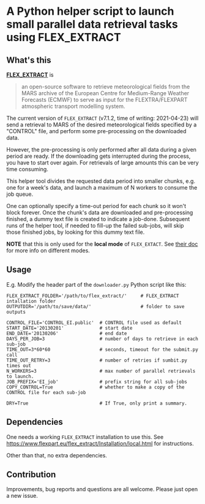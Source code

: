 # A Python helper script to launch small parallel data retrieval tasks using FLEX_EXTRACT


## What's this

[**FLEX_EXTRACT**](https://www.flexpart.eu/flex_extract/index.html#) is

> an open-source software to retrieve meteorological fields from the MARS
> archive of the European Centre for Medium-Range Weather Forecasts (ECMWF) to
> serve as input for the FLEXTRA/FLEXPART atmospheric transport modelling
> system.

The current version of `FLEX_EXTRACT` (v7.1.2, time of writing: 2021-04-23)
will send a retrieval to MARS of the desired meteorological fields specified
by a "CONTROL" file, and perform some pre-processing on the downloaded data.

However, the pre-processing is only performed after all data during a given
period are ready. If the downloading gets interrupted during the process, you
have to start over again. For retrievals of large amounts this can be very
time consuming.

This helper tool divides the requested data period into smaller chunks, e.g. one
for a week's data, and launch a maximum of N workers to consume the job queue.

One can optionally specify a time-out period for each chunk so it won't block
forever. Once the chunk's data are downloaded and pre-processing finished, a
dummy text file is created to indicate a job-done. Subsequent runs of the helper tool,
if needed to fill-up the failed sub-jobs, will skip those finished jobs, by
looking for this dummy text file.

**NOTE** that this is only used for the **local mode** of `FLEX_EXTACT`. See
[their doc](https://www.flexpart.eu/flex_extract/installation.html) for more
info on different modes.

## Usage

E.g. Modify the header part of the `downloader.py` Python script like this:

```
FLEX_EXTRACT_FOLDER='/path/to/flex_extract/'     # FLEX_EXTRACT intallation folder
OUTPUTDIR='/path/to/save/data/'                  # folder to save outputs

CONTROL_FILE='CONTROL_EI.public'  # CONTROL file used as default
START_DATE='20130201'             # start date
END_DATE='20130206'               # end date
DAYS_PER_JOB=3                    # number of days to retrieve in each sub-job
TIME_OUT=3*60*60                  # seconds, timeout for the submit.py call
TIME_OUT_RETRY=3                  # number of retries if sumbit.py times out
N_WORKERS=3                       # max number of parallel retrievals to launch.
JOB_PREFIX='EI_job'               # prefix string for all sub-jobs
COPY_CONTROL=True                 # whether to make a copy of the CONTROL file for each sub-job

DRY=True                          # If True, only print a summary.
```


## Dependencies

One needs a working `FLEX_EXTRACT` installation to use this. See
https://www.flexpart.eu/flex_extract/Installation/local.html
for instructions.

Other than that, no extra dependencies.

## Contribution

Improvements, bug reports and questions are all welcome. Please just open
a new issue.
